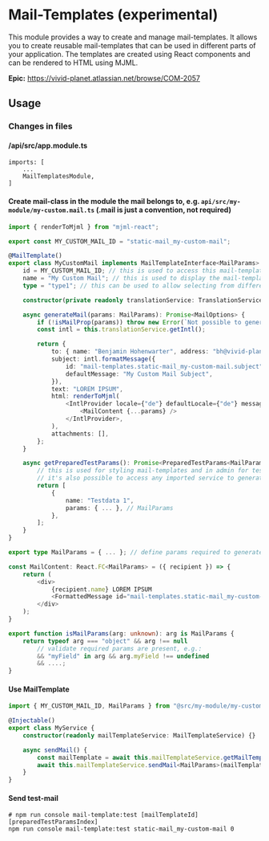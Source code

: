 # Mail-Templates (experimental)

This module provides a way to create and manage mail-templates. It allows you to create reusable mail-templates that can be used in different parts of your application. The templates are created using React components and can be rendered to HTML using MJML.

**Epic:** https://vivid-planet.atlassian.net/browse/COM-2057

## Usage

### Changes in files

#### /api/src/app.module.ts

    imports: [
        ...
        MailTemplatesModule,
    ]

#### Create mail-class in the module the mail belongs to, e.g. `api/src/my-module/my-custom.mail.ts` (.mail is just a convention, not required)

```typescript
import { renderToMjml } from "mjml-react";

export const MY_CUSTOM_MAIL_ID = "static-mail_my-custom-mail";

@MailTemplate()
export class MyCustomMail implements MailTemplateInterface<MailParams> {
    id = MY_CUSTOM_MAIL_ID; // this is used to access this mail-template in code.
    name = "My Custom Mail"; // this is used to display the mail-template in the UI.
    type = "type1"; // this can be used to allow selecting from different templates for same params.

    constructor(private readonly translationService: TranslationService) {} // add dependencies if needed

    async generateMail(params: MailParams): Promise<MailOptions> {
        if (!isMailProp(params)) throw new Error(`Not possible to generate mail for given params.`); // is recommended because typescript can be mislead if wrong type for generic is used when calling mailTemplate.generateMail<T>(...).
        const intl = this.translationService.getIntl();

        return {
            to: { name: "Benjamin Hohenwarter", address: "bh@vivid-planet.com" },
            subject: intl.formatMessage({
                id: "mail-templates.static-mail_my-custom-mail.subject",
                defaultMessage: "My Custom Mail Subject",
            }),
            text: "LOREM IPSUM",
            html: renderToMjml(
                <IntlProvider locale={"de"} defaultLocale={"de"} messages={intl.messages}>
                    <MailContent {...params} />
                </IntlProvider>,
            ),
            attachments: [],
        };
    }

    async getPreparedTestParams(): Promise<PreparedTestParams<MailParams>[]> {
        // this is used for styling mail-templates and in admin for testing.
        // it's also possible to access any imported service to generate test-data.
        return [
            {
                name: "Testdata 1",
                params: { ... }, // MailParams
            },
        ];
    }
}

export type MailParams = { ... }; // define params required to generate/render the mail

const MailContent: React.FC<MailParams> = ({ recipient }) => {
    return (
        <div>
            {recipient.name} LOREM IPSUM
            <FormattedMessage id="mail-templates.static-mail_my-custom-mail.introHeadline" defaultMessage="Intro Headline" />
        </div>
    );
}

export function isMailParams(arg: unknown): arg is MailParams {
    return typeof arg === "object" && arg !== null
        // validate required params are present, e.g.:
        && "myField" in arg && arg.myField !== undefined
        && ....;
}
```

#### Use MailTemplate

```typescript
import { MY_CUSTOM_MAIL_ID, MailParams } from "@src/my-module/my-custom-mail/my-custom.mail.ts";

@Injectable()
export class MyService {
    constructor(readonly mailTemplateService: MailTemplateService) {}

    async sendMail() {
        const mailTemplate = await this.mailTemplateService.getMailTemplate<MailParams>(MY_CUSTOM_MAIL_ID);
        await this.mailTemplateService.sendMail<MailParams>(mailTemplate, { ... }); // MailParams
    }
}
```

#### Send test-mail

```shell
# npm run console mail-template:test [mailTemplateId] [preparedTestParamsIndex]
npm run console mail-template:test static-mail_my-custom-mail 0
```
